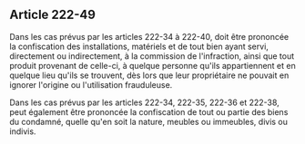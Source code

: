 Article 222-49
----
Dans les cas prévus par les articles 222-34 à 222-40, doit être prononcée la
confiscation des installations, matériels et de tout bien ayant servi,
directement ou indirectement, à la commission de l'infraction, ainsi que tout
produit provenant de celle-ci, à quelque personne qu'ils appartiennent et en
quelque lieu qu'ils se trouvent, dès lors que leur propriétaire ne pouvait en
ignorer l'origine ou l'utilisation frauduleuse.

Dans les cas prévus par les articles 222-34, 222-35, 222-36 et 222-38, peut
également être prononcée la confiscation de tout ou partie des biens du
condamné, quelle qu'en soit la nature, meubles ou immeubles, divis ou indivis.
